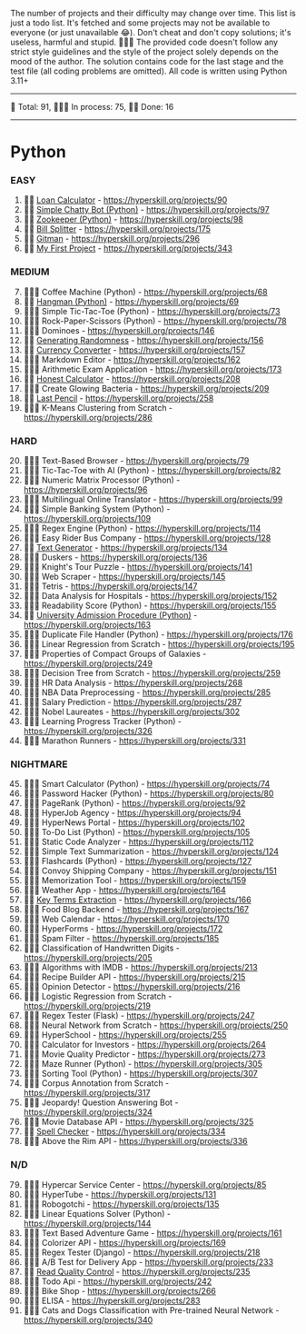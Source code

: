 The number of projects and their difficulty may change over time.
This list is just a todo list. It's fetched and some projects may not be available to everyone (or just unavailable 😂).
Don't cheat and don't copy solutions; it's useless, harmful and stupid. 🤦🏼‍♂️
The provided code doesn't follow any strict style guidelines and the style of the project solely depends on the mood of the author.
The solution contains code for the last stage and the test file (all coding problems are omitted).
All code is written using Python 3.11+

---

🐍 Total: 91,
👷🏼‍♂️ In process: 75,
🐱‍👤 Done: 16

---

# Python
### EASY
1) 🐱‍👤 [Loan Calculator](https://github.com/syyynth/hyperskill/tree/main/python/0090%20-%20Loan%20Calculator) - https://hyperskill.org/projects/90
2) 🐱‍👤 [Simple Chatty Bot (Python)](https://github.com/syyynth/hyperskill/tree/main/python/0097%20-%20Simple%20Chatty%20Bot%20(Python)) - https://hyperskill.org/projects/97
3) 🐱‍👤 [Zookeeper (Python)](https://github.com/syyynth/hyperskill/tree/main/python/0098%20-%20Zookeeper%20(Python)) - https://hyperskill.org/projects/98
4) 🐱‍👤 [Bill Splitter](https://github.com/syyynth/hyperskill/tree/main/python/0175%20-%20Bill%20Splitter) - https://hyperskill.org/projects/175
5) 🐱‍👤 [Gitman](https://github.com/syyynth/hyperskill/tree/main/python/0296%20-%20Gitman) - https://hyperskill.org/projects/296
6) 🐱‍👤 [My First Project](https://github.com/syyynth/hyperskill/tree/main/python/0343%20-%20My%20First%20Project) - https://hyperskill.org/projects/343

### MEDIUM
7) 👷🏼‍♂️ Coffee Machine (Python) - https://hyperskill.org/projects/68
8) 🐱‍👤 [Hangman (Python)](https://github.com/syyynth/hyperskill/tree/main/python/0069%20-%20Hangman%20(Python)) - https://hyperskill.org/projects/69
9) 👷🏼‍♂️ Simple Tic-Tac-Toe (Python) - https://hyperskill.org/projects/73
10) 👷🏼‍♂️ Rock-Paper-Scissors (Python) - https://hyperskill.org/projects/78
11) 👷🏼‍♂️ Dominoes - https://hyperskill.org/projects/146
12) 🐱‍👤 [Generating Randomness](https://github.com/syyynth/hyperskill/tree/main/python/0156%20-%20Generating%20Randomness) - https://hyperskill.org/projects/156
13) 🐱‍👤 [Currency Converter](https://github.com/syyynth/hyperskill/tree/main/python/0157%20-%20Currency%20Converter) - https://hyperskill.org/projects/157
14) 👷🏼‍♂️ Markdown Editor - https://hyperskill.org/projects/162
15) 👷🏼‍♂️ Arithmetic Exam Application - https://hyperskill.org/projects/173
16) 🐱‍👤 [Honest Calculator](https://github.com/syyynth/hyperskill/tree/main/python/0208%20-%20Honest%20Calculator) - https://hyperskill.org/projects/208
17) 👷🏼‍♂️ Create Glowing Bacteria - https://hyperskill.org/projects/209
18) 🐱‍👤 [Last Pencil](https://github.com/syyynth/hyperskill/tree/main/python/0258%20-%20Last%20Pencil) - https://hyperskill.org/projects/258
19) 👷🏼‍♂️ K-Means Clustering from Scratch - https://hyperskill.org/projects/286

### HARD
20) 👷🏼‍♂️ Text-Based Browser - https://hyperskill.org/projects/79
21) 👷🏼‍♂️ Tic-Tac-Toe with AI (Python) - https://hyperskill.org/projects/82
22) 👷🏼‍♂️ Numeric Matrix Processor (Python) - https://hyperskill.org/projects/96
23) 👷🏼‍♂️ Multilingual Online Translator - https://hyperskill.org/projects/99
24) 👷🏼‍♂️ Simple Banking System (Python) - https://hyperskill.org/projects/109
25) 👷🏼‍♂️ Regex Engine (Python) - https://hyperskill.org/projects/114
26) 👷🏼‍♂️ Easy Rider Bus Company - https://hyperskill.org/projects/128
27) 🐱‍👤 [Text Generator](https://github.com/syyynth/hyperskill/tree/main/python/0134%20-%20Text%20Generator) - https://hyperskill.org/projects/134
28) 👷🏼‍♂️ Duskers - https://hyperskill.org/projects/136
29) 👷🏼‍♂️ Knight's Tour Puzzle - https://hyperskill.org/projects/141
30) 👷🏼‍♂️ Web Scraper - https://hyperskill.org/projects/145
31) 👷🏼‍♂️ Tetris - https://hyperskill.org/projects/147
32) 👷🏼‍♂️ Data Analysis for Hospitals - https://hyperskill.org/projects/152
33) 👷🏼‍♂️ Readability Score (Python) - https://hyperskill.org/projects/155
34) 🐱‍👤 [University Admission Procedure (Python)](https://github.com/syyynth/hyperskill/tree/main/python/0163%20-%20University%20Admission%20Procedure%20(Python)) - https://hyperskill.org/projects/163
35) 👷🏼‍♂️ Duplicate File Handler (Python) - https://hyperskill.org/projects/176
36) 👷🏼‍♂️ Linear Regression from Scratch - https://hyperskill.org/projects/195
37) 👷🏼‍♂️ Properties of Compact Groups of Galaxies - https://hyperskill.org/projects/249
38) 👷🏼‍♂️ Decision Tree from Scratch - https://hyperskill.org/projects/259
39) 👷🏼‍♂️ HR Data Analysis - https://hyperskill.org/projects/268
40) 👷🏼‍♂️ NBA Data Preprocessing - https://hyperskill.org/projects/285
41) 👷🏼‍♂️ Salary Prediction - https://hyperskill.org/projects/287
42) 👷🏼‍♂️ Nobel Laureates - https://hyperskill.org/projects/302
43) 👷🏼‍♂️ Learning Progress Tracker (Python) - https://hyperskill.org/projects/326
44) 👷🏼‍♂️ Marathon Runners - https://hyperskill.org/projects/331

### NIGHTMARE
45) 👷🏼‍♂️ Smart Calculator (Python) - https://hyperskill.org/projects/74
46) 👷🏼‍♂️ Password Hacker (Python) - https://hyperskill.org/projects/80
47) 👷🏼‍♂️ PageRank (Python) - https://hyperskill.org/projects/92
48) 👷🏼‍♂️ HyperJob Agency - https://hyperskill.org/projects/94
49) 👷🏼‍♂️ HyperNews Portal - https://hyperskill.org/projects/102
50) 👷🏼‍♂️ To-Do List (Python) - https://hyperskill.org/projects/105
51) 👷🏼‍♂️ Static Code Analyzer - https://hyperskill.org/projects/112
52) 👷🏼‍♂️ Simple Text Summarization - https://hyperskill.org/projects/124
53) 👷🏼‍♂️ Flashcards (Python) - https://hyperskill.org/projects/127
54) 👷🏼‍♂️ Convoy Shipping Company - https://hyperskill.org/projects/151
55) 👷🏼‍♂️ Memorization Tool - https://hyperskill.org/projects/159
56) 👷🏼‍♂️ Weather App - https://hyperskill.org/projects/164
57) 🐱‍👤 [Key Terms Extraction](https://github.com/syyynth/hyperskill/tree/main/python/0166%20-%20Key%20Terms%20Extraction) - https://hyperskill.org/projects/166
58) 👷🏼‍♂️ Food Blog Backend - https://hyperskill.org/projects/167
59) 👷🏼‍♂️ Web Calendar - https://hyperskill.org/projects/170
60) 👷🏼‍♂️ HyperForms - https://hyperskill.org/projects/172
61) 👷🏼‍♂️ Spam Filter - https://hyperskill.org/projects/185
62) 👷🏼‍♂️ Classification of Handwritten Digits - https://hyperskill.org/projects/205
63) 👷🏼‍♂️ Algorithms with IMDB - https://hyperskill.org/projects/213
64) 👷🏼‍♂️ Recipe Builder API - https://hyperskill.org/projects/215
65) 👷🏼‍♂️ Opinion Detector - https://hyperskill.org/projects/216
66) 👷🏼‍♂️ Logistic Regression from Scratch - https://hyperskill.org/projects/219
67) 👷🏼‍♂️ Regex Tester (Flask) - https://hyperskill.org/projects/247
68) 👷🏼‍♂️ Neural Network from Scratch - https://hyperskill.org/projects/250
69) 👷🏼‍♂️ HyperSchool - https://hyperskill.org/projects/255
70) 👷🏼‍♂️ Calculator for Investors - https://hyperskill.org/projects/264
71) 👷🏼‍♂️ Movie Quality Predictor - https://hyperskill.org/projects/273
72) 👷🏼‍♂️ Maze Runner (Python) - https://hyperskill.org/projects/305
73) 👷🏼‍♂️ Sorting Tool (Python) - https://hyperskill.org/projects/307
74) 👷🏼‍♂️ Corpus Annotation from Scratch - https://hyperskill.org/projects/317
75) 👷🏼‍♂️ Jeopardy! Question Answering Bot - https://hyperskill.org/projects/324
76) 👷🏼‍♂️ Movie Database API - https://hyperskill.org/projects/325
77) 🐱‍👤 [Spell Checker](https://github.com/syyynth/hyperskill/tree/main/python/0334%20-%20Spell%20Checker) - https://hyperskill.org/projects/334
78) 👷🏼‍♂️ Above the Rim API - https://hyperskill.org/projects/336

### N/D
79) 👷🏼‍♂️ Hypercar Service Center - https://hyperskill.org/projects/85
80) 👷🏼‍♂️ HyperTube - https://hyperskill.org/projects/131
81) 👷🏼‍♂️ Robogotchi - https://hyperskill.org/projects/135
82) 👷🏼‍♂️ Linear Equations Solver (Python) - https://hyperskill.org/projects/144
83) 👷🏼‍♂️ Text Based Adventure Game - https://hyperskill.org/projects/161
84) 👷🏼‍♂️ Colorizer API - https://hyperskill.org/projects/169
85) 👷🏼‍♂️ Regex Tester (Django) - https://hyperskill.org/projects/218
86) 👷🏼‍♂️ A/B Test for Delivery App - https://hyperskill.org/projects/233
87) 🐱‍👤 [Read Quality Control](https://github.com/syyynth/hyperskill/tree/main/python/0235%20-%20Read%20Quality%20Control) - https://hyperskill.org/projects/235
88) 👷🏼‍♂️ Todo Api - https://hyperskill.org/projects/242
89) 👷🏼‍♂️ Bike Shop - https://hyperskill.org/projects/266
90) 👷🏼‍♂️ ELISA - https://hyperskill.org/projects/283
91) 👷🏼‍♂️ Cats and Dogs Classification with Pre-trained Neural Network - https://hyperskill.org/projects/340
